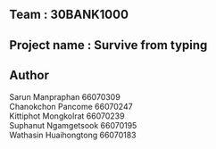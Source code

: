 ## Team : 30BANK1000
## Project name : Survive from typing

## Author
Sarun Manpraphan 66070309\
Chanokchon Pancome 66070247\
Kittiphot Mongkolrat 66070239\
Suphanut Ngamgetsook 66070195\
Wathasin Huaihongtong 66070183